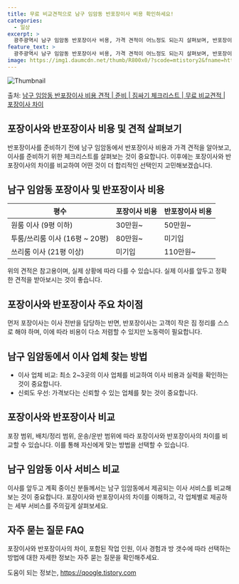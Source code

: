 ```yaml
---
title: 무료 비교견적으로 남구 임암동 반포장이사 비용 확인하세요!
categories:
  - 일상
excerpt: >
  광주광역시 남구 임암동 반포장이사 비용, 가격 견적이 어느정도 되는지 살펴보며, 반포장이사를 준비함에 있어 짐싸기 준비 체크리스트가 무엇인지 보겠습니다. 마지막으로 포장이사와 차이점을 통해 무료 비교견적으로 어떤 것이 더 합리적인 선택인지 공유 드립니다.남구 임암동 포장이사 견적 샘플 보기 👈 클릭남구 임암동 포장이사 가격 살펴보기 👈 클릭남구 임암동 반포장이사 평균 이사 비용평수남구 임암동 평균 이사 비용원룸 이사9평 이하 (1톤)30만원~투룸/쓰리룸 이사16평 ~ 20평 (2.5톤)80만원~쓰리룸 이사21평 (5톤) ~110만원~우리집 무료 이사견적 받기 👈 클릭포장 vs 반포장: 주요 차이점이사 비용과 작업 범위에 따라 포장과 반포장이사의 가장 큰 차이는 무엇일까요?포장이사: 1톤 50만원, ..
feature_text: >
  광주광역시 남구 임암동 반포장이사 비용, 가격 견적이 어느정도 되는지 살펴보며, 반포장이사를 준비함에 있어 짐싸기 준비 체크리스트가 무엇인지 보겠습니다. 마지막으로 포장이사와 차이점을 통해 무료 비교견적으로 어떤 것이 더 합리적인 선택인지 공유 드립니다.남구 임암동 포장이사 견적 샘플 보기 👈 클릭남구 임암동 포장이사 가격 살펴보기 👈 클릭남구 임암동 반포장이사 평균 이사 비용평수남구 임암동 평균 이사 비용원룸 이사9평 이하 (1톤)30만원~투룸/쓰리룸 이사16평 ~ 20평 (2.5톤)80만원~쓰리룸 이사21평 (5톤) ~110만원~우리집 무료 이사견적 받기 👈 클릭포장 vs 반포장: 주요 차이점이사 비용과 작업 범위에 따라 포장과 반포장이사의 가장 큰 차이는 무엇일까요?포장이사: 1톤 50만원, ..
image: https://img1.daumcdn.net/thumb/R800x0/?scode=mtistory2&fname=https%3A%2F%2Fblog.kakaocdn.net%2Fdn%2F8gHWp%2FbtsHdvX3MpX%2F5WwKcfQJkrfbLhKxtwNliK%2Fimg.webp
---
```


![Thumbnail](https://img1.daumcdn.net/thumb/R800x0/?scode=mtistory2&fname=https%3A%2F%2Fblog.kakaocdn.net%2Fdn%2F8gHWp%2FbtsHdvX3MpX%2F5WwKcfQJkrfbLhKxtwNliK%2Fimg.webp)

<p>출처: <a href="https://qoogle.tistory.com/9525" rel="dofollow">남구 임암동 반포장이사 비용 견적 | 준비 | 짐싸기 체크리스트 | 무료 비교견적 | 포장이사 차이</a> </p>

## 포장이사와 반포장이사 비용 및 견적 살펴보기

반포장이사를 준비하기 전에 남구 임암동에서 반포장이사 비용과 가격 견적을 알아보고, 이사를 준비하기 위한 체크리스트를 살펴보는 것이
중요합니다. 이후에는 포장이사와 반포장이사의 차이를 비교하여 어떤 것이 더 합리적인 선택인지 고민해보겠습니다.

## 남구 임암동 포장이사 및 반포장이사 비용

평수 | 포장이사 비용 | 반포장이사 비용  
---|---|---  
원룸 이사 (9평 이하) | 30만원~ | 50만원~  
투룸/쓰리룸 이사 (16평 ~ 20평) | 80만원~ | 미기입  
쓰리룸 이사 (21평 이상) | 미기입 | 110만원~  
  
위의 견적은 참고용이며, 실제 상황에 따라 다를 수 있습니다. 실제 이사를 앞두고 정확한 견적을 받아보시는 것이 좋습니다.

## 포장이사와 반포장이사 주요 차이점

먼저 포장이사는 이사 전반을 담당하는 반면, 반포장이사는 고객이 작은 짐 정리를 스스로 해야 하며, 이에 따라 비용이 다소 저렴할 수 있지만
노동력이 필요합니다.

## 남구 임암동에서 이사 업체 찾는 방법

  * 이사 업체 비교: 최소 2~3곳의 이사 업체를 비교하여 이사 비용과 실력을 확인하는 것이 중요합니다.
  * 신뢰도 우선: 가격보다는 신뢰할 수 있는 업체를 찾는 것이 중요합니다.

## 포장이사와 반포장이사 비교

포장 범위, 배치/정리 범위, 운송/운반 범위에 따라 포장이사와 반포장이사의 차이를 비교할 수 있습니다. 이를 통해 자신에게 맞는 방법을
선택할 수 있습니다.

## 남구 임암동 이사 서비스 비교

이사를 앞두고 계획 중이신 분들께서는 남구 임암동에서 제공되는 이사 서비스를 비교해보는 것이 중요합니다. 포장이사와 반포장이사의 차이를
이해하고, 각 업체별로 제공하는 세부 서비스를 주의깊게 살펴보세요.

## 자주 묻는 질문 FAQ

포장이사와 반포장이사의 차이, 포함된 작업 인원, 이사 경험과 방 갯수에 따라 선택하는 방법에 대한 자세한 정보는 자주 묻는 질문을
확인해주세요.



 

도움이 되는 정보는, <a href="https://qoogle.tistory.com" rel="dofollow">https://qoogle.tistory.com</a>


